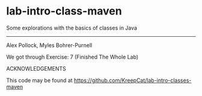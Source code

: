 # lab-intro-class-maven

Some explorations with the basics of classes in Java

---

Alex Pollock, Myles Bohrer-Purnell

We got through Exercise: 7 (Finished The Whole Lab)

ACKNOWLEDGEMENTS

This code may be found at https://github.com/KreepCat/lab-intro-classes-maven
